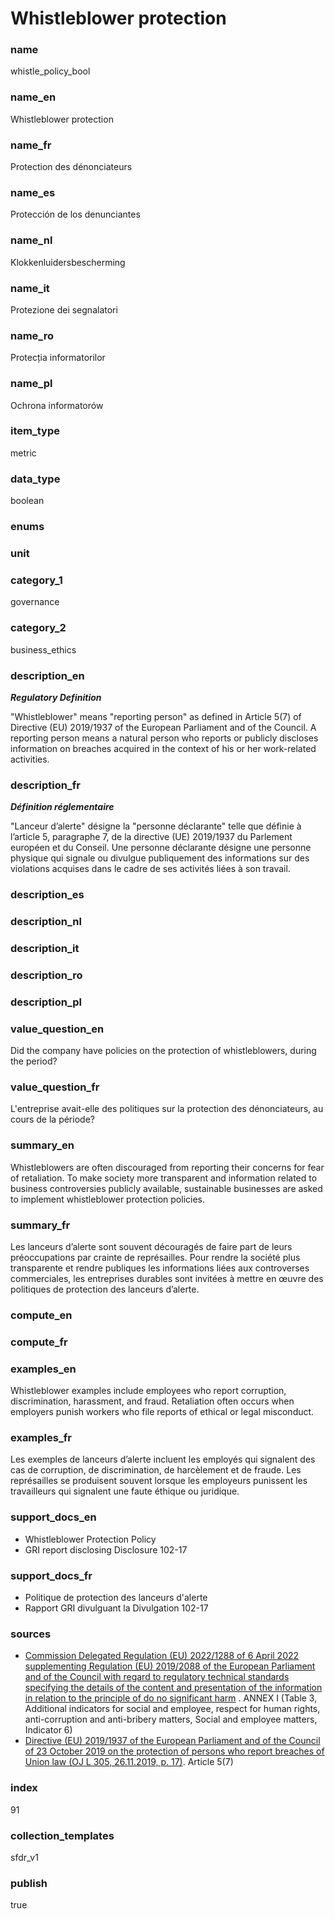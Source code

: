 # Whistleblower protection

### name

whistle_policy_bool

### name_en

Whistleblower protection

### name_fr

Protection des dénonciateurs

### name_es

Protección de los denunciantes

### name_nl

Klokkenluidersbescherming

### name_it

Protezione dei segnalatori

### name_ro

Protecția informatorilor

### name_pl

Ochrona informatorów

### item_type

metric

### data_type

boolean

### enums



### unit



### category_1

governance

### category_2

business_ethics

### description_en

***Regulatory Definition***

"Whistleblower" means "reporting person" as defined in Article 5(7) of Directive (EU) 2019/1937 of
the European Parliament and of the Council. A reporting person means a natural person who reports
or publicly discloses information on breaches acquired in the context of his or her work-related
activities.


### description_fr

***Définition réglementaire***

"Lanceur d’alerte" désigne la "personne déclarante" telle que définie à l’article 5, paragraphe 7,
de la directive (UE) 2019/1937 du Parlement européen et du Conseil. Une personne déclarante
désigne une personne physique qui signale ou divulgue publiquement des informations sur des
violations acquises dans le cadre de ses activités liées à son travail.

### description_es

### description_nl

### description_it

### description_ro

### description_pl


### value_question_en

Did the company have policies on the protection of whistleblowers, during the period?

### value_question_fr

L'entreprise avait-elle des politiques sur la protection des dénonciateurs, au cours de la
période?

### summary_en

Whistleblowers are often discouraged from reporting their concerns for fear of retaliation. To
make society more transparent and information related to business controversies publicly available,
sustainable businesses are asked to implement whistleblower protection policies.

### summary_fr

Les lanceurs d’alerte sont souvent découragés de faire part de leurs préoccupations par crainte de
représailles. Pour rendre la société plus transparente et rendre publiques les informations liées
aux controverses commerciales, les entreprises durables sont invitées à mettre en œuvre des
politiques de protection des lanceurs d’alerte.

### compute_en



### compute_fr



### examples_en

Whistleblower examples include employees who report corruption, discrimination, harassment, and
fraud. Retaliation often occurs when employers punish workers who file reports of ethical or
legal misconduct.

### examples_fr

Les exemples de lanceurs d’alerte incluent les employés qui signalent des cas de corruption, de
discrimination, de harcèlement et de fraude. Les représailles se produisent souvent lorsque les
employeurs punissent les travailleurs qui signalent une faute éthique ou juridique.

### support_docs_en

- Whistleblower Protection Policy
- GRI report disclosing Disclosure 102-17

### support_docs_fr

- Politique de protection des lanceurs d'alerte
- Rapport GRI divulguant la Divulgation 102-17

### sources

- [Commission Delegated Regulation (EU) 2022/1288 of 6 April 2022 supplementing Regulation (EU)
2019/2088 of the European Parliament and of the Council with regard to regulatory technical
standards specifying the details of the content and presentation of the information in relation
to the principle of do no significant harm](https://eur-lex.europa.eu/eli/reg_del/2022/1288/oj)
. ANNEX I (Table 3, Additional indicators for social and employee, respect for human rights,
anti-corruption and anti-bribery matters, Social and employee matters, Indicator 6)
- [Directive (EU) 2019/1937 of the European Parliament and of the Council of 23 October 2019 on
the protection of persons who report breaches of Union law (OJ L 305, 26.11.2019, p. 17)](https://eur-lex.europa.eu/legal-content/EN/TXT/?uri=celex%3A32019L1937).
Article 5(7)

            
### index

91

### collection_templates

sfdr_v1

### publish

true
